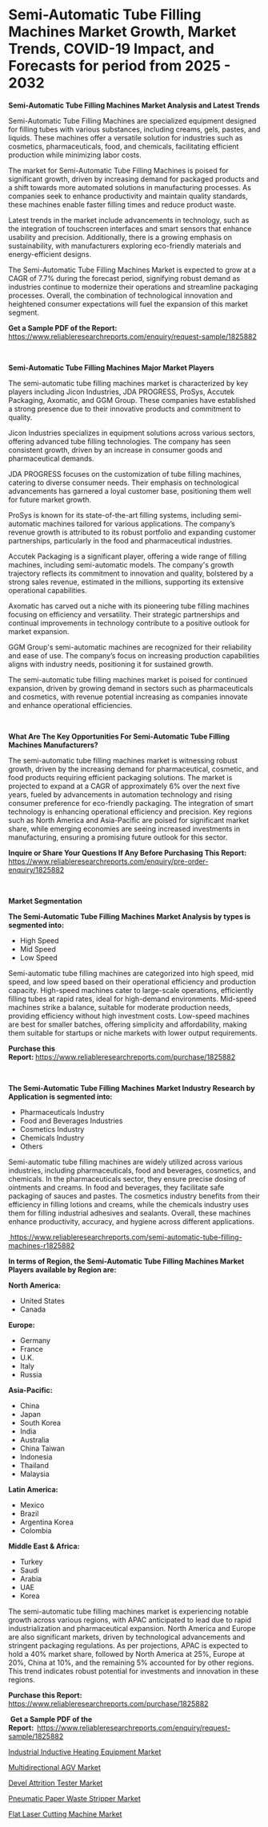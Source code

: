 <p><h1>Semi-Automatic Tube Filling Machines Market Growth, Market Trends, COVID-19 Impact, and Forecasts for period from 2025 - 2032</h1></p><p><strong>Semi-Automatic Tube Filling Machines Market Analysis and Latest Trends</strong></p>
<p><p>Semi-Automatic Tube Filling Machines are specialized equipment designed for filling tubes with various substances, including creams, gels, pastes, and liquids. These machines offer a versatile solution for industries such as cosmetics, pharmaceuticals, food, and chemicals, facilitating efficient production while minimizing labor costs.</p><p>The market for Semi-Automatic Tube Filling Machines is poised for significant growth, driven by increasing demand for packaged products and a shift towards more automated solutions in manufacturing processes. As companies seek to enhance productivity and maintain quality standards, these machines enable faster filling times and reduce product waste.</p><p>Latest trends in the market include advancements in technology, such as the integration of touchscreen interfaces and smart sensors that enhance usability and precision. Additionally, there is a growing emphasis on sustainability, with manufacturers exploring eco-friendly materials and energy-efficient designs.</p><p>The Semi-Automatic Tube Filling Machines Market is expected to grow at a CAGR of 7.7% during the forecast period, signifying robust demand as industries continue to modernize their operations and streamline packaging processes. Overall, the combination of technological innovation and heightened consumer expectations will fuel the expansion of this market segment.</p></p>
<p><strong>Get a Sample PDF of the Report:&nbsp;</strong> <a href="https://www.reliableresearchreports.com/enquiry/request-sample/1825882?utm_campaign=3083&utm_medium=2&utm_source=Github&utm_content=ia&utm_term=12042025&utm_id=semi-automatic-tube-filling-machines">https://www.reliableresearchreports.com/enquiry/request-sample/1825882</a></p>
<p>&nbsp;</p>
<p><strong>Semi-Automatic Tube Filling Machines Major Market Players</strong></p>
<p><p>The semi-automatic tube filling machines market is characterized by key players including Jicon Industries, JDA PROGRESS, ProSys, Accutek Packaging, Axomatic, and GGM Group. These companies have established a strong presence due to their innovative products and commitment to quality.</p><p>Jicon Industries specializes in equipment solutions across various sectors, offering advanced tube filling technologies. The company has seen consistent growth, driven by an increase in consumer goods and pharmaceutical demands.</p><p>JDA PROGRESS focuses on the customization of tube filling machines, catering to diverse consumer needs. Their emphasis on technological advancements has garnered a loyal customer base, positioning them well for future market growth.</p><p>ProSys is known for its state-of-the-art filling systems, including semi-automatic machines tailored for various applications. The company’s revenue growth is attributed to its robust portfolio and expanding customer partnerships, particularly in the food and pharmaceutical industries.</p><p>Accutek Packaging is a significant player, offering a wide range of filling machines, including semi-automatic models. The company's growth trajectory reflects its commitment to innovation and quality, bolstered by a strong sales revenue, estimated in the millions, supporting its extensive operational capabilities.</p><p>Axomatic has carved out a niche with its pioneering tube filling machines focusing on efficiency and versatility. Their strategic partnerships and continual improvements in technology contribute to a positive outlook for market expansion.</p><p>GGM Group's semi-automatic machines are recognized for their reliability and ease of use. The company’s focus on increasing production capabilities aligns with industry needs, positioning it for sustained growth.</p><p>The semi-automatic tube filling machines market is poised for continued expansion, driven by growing demand in sectors such as pharmaceuticals and cosmetics, with revenue potential increasing as companies innovate and enhance operational efficiencies.</p></p>
<p>&nbsp;</p>
<p><strong>What Are The Key Opportunities For Semi-Automatic Tube Filling Machines Manufacturers?</strong></p>
<p><p>The semi-automatic tube filling machines market is witnessing robust growth, driven by the increasing demand for pharmaceutical, cosmetic, and food products requiring efficient packaging solutions. The market is projected to expand at a CAGR of approximately 6% over the next five years, fueled by advancements in automation technology and rising consumer preference for eco-friendly packaging. The integration of smart technology is enhancing operational efficiency and precision. Key regions such as North America and Asia-Pacific are poised for significant market share, while emerging economies are seeing increased investments in manufacturing, ensuring a promising future outlook for this sector.</p></p>
<p><strong>Inquire or Share Your Questions If Any Before Purchasing This Report:</strong> <a href="https://www.reliableresearchreports.com/enquiry/pre-order-enquiry/1825882?utm_campaign=3083&utm_medium=2&utm_source=Github&utm_content=ia&utm_term=12042025&utm_id=semi-automatic-tube-filling-machines">https://www.reliableresearchreports.com/enquiry/pre-order-enquiry/1825882</a></p>
<p>&nbsp;</p>
<p><strong>Market Segmentation</strong></p>
<p><strong>The Semi-Automatic Tube Filling Machines Market Analysis by types is segmented into:</strong></p>
<p><ul><li>High Speed</li><li>Mid Speed</li><li>Low Speed</li></ul></p>
<p><p>Semi-automatic tube filling machines are categorized into high speed, mid speed, and low speed based on their operational efficiency and production capacity. High-speed machines cater to large-scale operations, efficiently filling tubes at rapid rates, ideal for high-demand environments. Mid-speed machines strike a balance, suitable for moderate production needs, providing efficiency without high investment costs. Low-speed machines are best for smaller batches, offering simplicity and affordability, making them suitable for startups or niche markets with lower output requirements.</p></p>
<p><strong>Purchase this Report:&nbsp;</strong><a href="https://www.reliableresearchreports.com/purchase/1825882?utm_campaign=3083&utm_medium=2&utm_source=Github&utm_content=ia&utm_term=12042025&utm_id=semi-automatic-tube-filling-machines">https://www.reliableresearchreports.com/purchase/1825882</a></p>
<p>&nbsp;</p>
<p><strong>The Semi-Automatic Tube Filling Machines Market Industry Research by Application is segmented into:</strong></p>
<p><ul><li>Pharmaceuticals Industry</li><li>Food and Beverages Industries</li><li>Cosmetics Industry</li><li>Chemicals Industry</li><li>Others</li></ul></p>
<p><p>Semi-automatic tube filling machines are widely utilized across various industries, including pharmaceuticals, food and beverages, cosmetics, and chemicals. In the pharmaceuticals sector, they ensure precise dosing of ointments and creams. In food and beverages, they facilitate safe packaging of sauces and pastes. The cosmetics industry benefits from their efficiency in filling lotions and creams, while the chemicals industry uses them for filling industrial adhesives and sealants. Overall, these machines enhance productivity, accuracy, and hygiene across different applications.</p></p>
<p><a href="https://www.reliableresearchreports.com/semi-automatic-tube-filling-machines-r1825882?utm_campaign=3083&utm_medium=2&utm_source=Github&utm_content=ia&utm_term=12042025&utm_id=semi-automatic-tube-filling-machines">&nbsp;https://www.reliableresearchreports.com/semi-automatic-tube-filling-machines-r1825882</a></p>
<p><strong>In terms of Region, the Semi-Automatic Tube Filling Machines Market Players available by Region are:</strong></p>
<p>
    <p> <strong> North America: </strong>
        <ul>
            <li>United States</li>
            <li>Canada</li>
        </ul>
        </p> 
    <p> <strong> Europe: </strong>
        <ul>
            <li>Germany</li>
            <li>France</li>
            <li>U.K.</li>
            <li>Italy</li>
            <li>Russia</li>
        </ul>
        </p> 
    <p> <strong> Asia-Pacific: </strong>
        <ul>
            <li>China</li>
            <li>Japan</li>
            <li>South Korea</li>
            <li>India</li>
            <li>Australia</li>
            <li>China Taiwan</li>
            <li>Indonesia</li>
            <li>Thailand</li>
            <li>Malaysia</li>
        </ul>
        </p> 
    <p> <strong> Latin America: </strong>
        <ul>
            <li>Mexico</li>
            <li>Brazil</li>
            <li>Argentina Korea</li>
            <li>Colombia</li>
        </ul>
        </p> 
    <p> <strong> Middle East & Africa: </strong>
        <ul>
            <li>Turkey</li>
            <li>Saudi</li>
            <li>Arabia</li>
            <li>UAE</li>
            <li>Korea</li>
        </ul>
    </p>
    </p>
<p><p>The semi-automatic tube filling machines market is experiencing notable growth across various regions, with APAC anticipated to lead due to rapid industrialization and pharmaceutical expansion. North America and Europe are also significant markets, driven by technological advancements and stringent packaging regulations. As per projections, APAC is expected to hold a 40% market share, followed by North America at 25%, Europe at 20%, China at 10%, and the remaining 5% accounted for by other regions. This trend indicates robust potential for investments and innovation in these regions.</p></p>
<p><strong>Purchase this Report: </strong><a href="https://www.reliableresearchreports.com/purchase/1825882?utm_campaign=3083&utm_medium=2&utm_source=Github&utm_content=ia&utm_term=12042025&utm_id=semi-automatic-tube-filling-machines">https://www.reliableresearchreports.com/purchase/1825882</a></p>
<p>&nbsp;<strong>Get a Sample PDF of the Report:&nbsp;&nbsp;</strong><a href="https://www.reliableresearchreports.com/enquiry/request-sample/1825882?utm_campaign=3083&utm_medium=2&utm_source=Github&utm_content=ia&utm_term=12042025&utm_id=semi-automatic-tube-filling-machines">https://www.reliableresearchreports.com/enquiry/request-sample/1825882</a></p>
<p><strong></strong></p>
<p><p><a href="https://github.com/ngozudapshi/Market-Research-Report-List-1/blob/main/industrial-inductive-heating-equipment-market.md?utm_campaign=3083&utm_medium=2&utm_source=Github&utm_content=ia&utm_term=12042025&utm_id=semi-automatic-tube-filling-machines">Industrial Inductive Heating Equipment Market</a></p><p><a href="https://github.com/scaseiargas/Market-Research-Report-List-1/blob/main/multidirectional-agv-market.md?utm_campaign=3083&utm_medium=2&utm_source=Github&utm_content=ia&utm_term=12042025&utm_id=semi-automatic-tube-filling-machines">Multidirectional AGV Market</a></p><p><a href="https://github.com/nabadeneme/Market-Research-Report-List-1/blob/main/devel-attrition-tester-market.md?utm_campaign=3083&utm_medium=2&utm_source=Github&utm_content=ia&utm_term=12042025&utm_id=semi-automatic-tube-filling-machines">Devel Attrition Tester Market</a></p><p><a href="https://github.com/micbotam/Market-Research-Report-List-1/blob/main/pneumatic-paper-waste-stripper-market.md?utm_campaign=3083&utm_medium=2&utm_source=Github&utm_content=ia&utm_term=12042025&utm_id=semi-automatic-tube-filling-machines">Pneumatic Paper Waste Stripper Market</a></p><p><a href="https://github.com/vitrilaoire/Market-Research-Report-List-1/blob/main/flat-laser-cutting-machine-market.md?utm_campaign=3083&utm_medium=2&utm_source=Github&utm_content=ia&utm_term=12042025&utm_id=semi-automatic-tube-filling-machines">Flat Laser Cutting Machine Market</a></p></p>